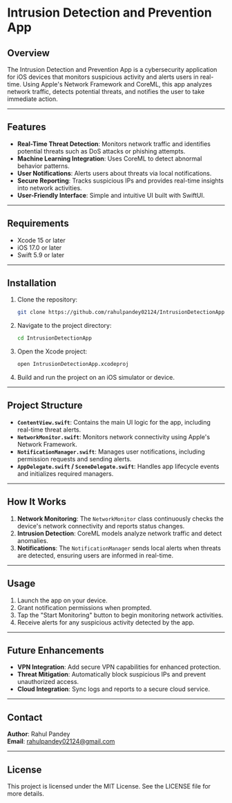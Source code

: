 # Intrusion Detection and Prevention App

## Overview
The Intrusion Detection and Prevention App is a cybersecurity application for iOS devices that monitors suspicious activity and alerts users in real-time. Using Apple's Network Framework and CoreML, this app analyzes network traffic, detects potential threats, and notifies the user to take immediate action.

---

## Features
- **Real-Time Threat Detection**: Monitors network traffic and identifies potential threats such as DoS attacks or phishing attempts.
- **Machine Learning Integration**: Uses CoreML to detect abnormal behavior patterns.
- **User Notifications**: Alerts users about threats via local notifications.
- **Secure Reporting**: Tracks suspicious IPs and provides real-time insights into network activities.
- **User-Friendly Interface**: Simple and intuitive UI built with SwiftUI.

---

## Requirements
- Xcode 15 or later
- iOS 17.0 or later
- Swift 5.9 or later

---

## Installation
1. Clone the repository:
   ```bash
   git clone https://github.com/rahulpandey02124/IntrusionDetectionApp.git
   ```
2. Navigate to the project directory:
   ```bash
   cd IntrusionDetectionApp
   ```
3. Open the Xcode project:
   ```bash
   open IntrusionDetectionApp.xcodeproj
   ```
4. Build and run the project on an iOS simulator or device.

---

## Project Structure
- **`ContentView.swift`**: Contains the main UI logic for the app, including real-time threat alerts.
- **`NetworkMonitor.swift`**: Monitors network connectivity using Apple's Network Framework.
- **`NotificationManager.swift`**: Manages user notifications, including permission requests and sending alerts.
- **`AppDelegate.swift` / `SceneDelegate.swift`**: Handles app lifecycle events and initializes required managers.

---

## How It Works
1. **Network Monitoring**: The `NetworkMonitor` class continuously checks the device's network connectivity and reports status changes.
2. **Intrusion Detection**: CoreML models analyze network traffic and detect anomalies.
3. **Notifications**: The `NotificationManager` sends local alerts when threats are detected, ensuring users are informed in real-time.

---

## Usage
1. Launch the app on your device.
2. Grant notification permissions when prompted.
3. Tap the "Start Monitoring" button to begin monitoring network activities.
4. Receive alerts for any suspicious activity detected by the app.

---

## Future Enhancements
- **VPN Integration**: Add secure VPN capabilities for enhanced protection.
- **Threat Mitigation**: Automatically block suspicious IPs and prevent unauthorized access.
- **Cloud Integration**: Sync logs and reports to a secure cloud service.

---

## Contact
**Author**: Rahul Pandey  
**Email**: [rahulpandey02124@gmail.com](mailto:rahulpandey02124@gmail.com)  

---

## License
This project is licensed under the MIT License. See the LICENSE file for more details.

